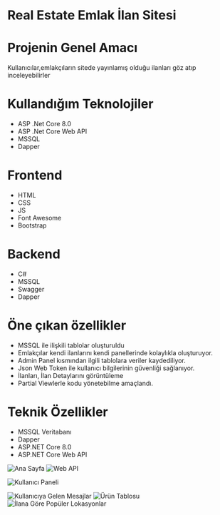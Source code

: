 # Real Estate Emlak İlan Sitesi
# Projenin Genel Amacı
Kullanıcılar,emlakçıların sitede yayınlamış olduğu ilanları göz atıp inceleyebilirler 
# Kullandığım Teknolojiler
- ASP .Net Core 8.0
- ASP .Net Core Web API
- MSSQL
- Dapper
# Frontend
- HTML
- CSS
- JS
- Font Awesome
- Bootstrap

# Backend
- C#
- MSSQL
- Swagger
- Dapper

# Öne çıkan özellikler
- MSSQL ile ilişkili tablolar oluşturuldu
- Emlakçılar kendi ilanlarını kendi panellerinde kolaylıkla oluşturuyor.
- Admin Panel kısmından ilgili tablolara veriler kaydediliyor.
- Json Web Token ile kullanıcı bilgilerinin güvenliği sağlanıyor.
- İlanları, İlan Detaylarını görüntüleme
- Partial Viewlerle kodu yönetebilme amaçlandı.

# Teknik Özellikler
- MSSQL Veritabanı
- Dapper
- ASP.NET Core 8.0
- ASP.NET Core Web API

![Ana Sayfa](https://github.com/boratln/RealEstate_Dapper_Api/assets/94612727/22d6c7db-4365-4073-89a9-462f84fbf874)
![Web API](https://github.com/boratln/RealEstate_Dapper_Api/assets/94612727/19d1bd0f-1fb7-4de2-a5ea-62500c43cf73)

![Kullanıcı Paneli](https://github.com/boratln/RealEstate_Dapper_Api/assets/94612727/0b737350-4d0a-4c25-bcc7-0780ef666466)

![Kullanıcıya Gelen Mesajlar](https://github.com/boratln/RealEstate_Dapper_Api/assets/94612727/58f977b6-f2e4-4abe-84cd-eefb9c799227)
![Ürün Tablosu](https://github.com/boratln/RealEstate_Dapper_Api/assets/94612727/3a253d39-1897-4457-82d4-27eb04081cdc)
![İlana Göre Popüler Lokasyonlar](https://github.com/boratln/RealEstate_Dapper_Api/assets/94612727/3c4d133f-cf47-4abb-b7cb-59966f0d09f7)





  
